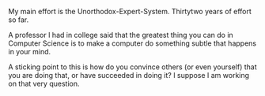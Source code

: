 My main effort is the Unorthodox-Expert-System.  Thirtytwo years of effort so far.

A professor I had in college said that the greatest thing you can do in Computer Science is to make a computer do something subtle that happens in your mind.

A sticking point to this is how do you convince others (or even yourself) that you are doing that, or have succeeded in doing it?  I suppose I am working on that very question.
